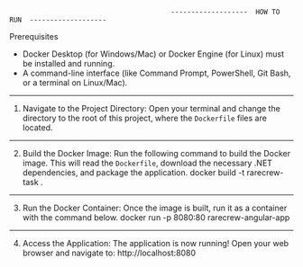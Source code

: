                                             -------------------  HOW TO RUN  -------------------

Prerequisites
- Docker Desktop (for Windows/Mac) or Docker Engine (for Linux) must be installed and running.
- A command-line interface (like Command Prompt, PowerShell, Git Bash, or a terminal on Linux/Mac).

----------------------------------------------------------------------------------------------------------------------------------------------------------

1. Navigate to the Project Directory:
Open your terminal and change the directory to the root of this project, where the `Dockerfile` files are located.

----------------------------------------------------------------------------------------------------------------------------------------------------------

2. Build the Docker Image:
Run the following command to build the Docker image. This will read the `Dockerfile`, download the necessary .NET dependencies, and package the application.
  docker build -t rarecrew-task .

----------------------------------------------------------------------------------------------------------------------------------------------------------

3. Run the Docker Container:
Once the image is built, run it as a container with the command below.
  docker run -p 8080:80 rarecrew-angular-app

----------------------------------------------------------------------------------------------------------------------------------------------------------

4. Access the Application:
The application is now running! Open your web browser and navigate to:
   http://localhost:8080
